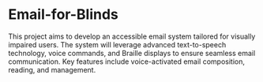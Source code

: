 # Email-for-Blinds
This project aims to develop an accessible email system tailored for visually impaired users. The system will leverage advanced text-to-speech technology, voice commands, and Braille displays to ensure seamless email communication. Key features include voice-activated email composition, reading, and management.

